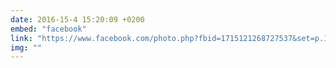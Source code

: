 ```yaml
---
date: 2016-15-4 15:20:09 +0200
embed: "facebook"
link: "https://www.facebook.com/photo.php?fbid=1715121268727537&set=p.1715121268727537&type=3&theater"
img: ""
---
```


